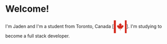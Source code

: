 # **Welcome!**
I'm Jaden and I'm a student from Toronto, Canada [<img src="https://raw.githubusercontent.com/jadenhung/jadenhung/main/assets/ca.svg" height="40em" align="center" alt="CA" title="CA"/>]. I'm studying to become a full stack developer.


<!--
**jadenhung/jadenhung** is a ✨ _special_ ✨ repository because its `README.md` (this file) appears on your GitHub profile.

Here are some ideas to get you started:

- 🔭 I’m currently working on ...
- 🌱 I’m currently learning ...
- 👯 I’m looking to collaborate on ...
- 🤔 I’m looking for help with ...
- 💬 Ask me about ...
- 📫 How to reach me: ...
- 😄 Pronouns: ...
- ⚡ Fun fact: ...
-->
